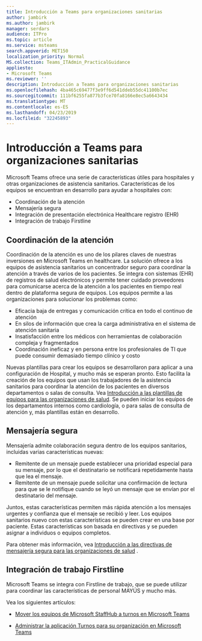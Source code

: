 ```yaml
---
title: Introducción a Teams para organizaciones sanitarias
author: jambirk
ms.author: jambirk
manager: serdars
audience: ITPro
ms.topic: article
ms.service: msteams
search.appverid: MET150
localization_priority: Normal
MS.collection: Teams_ITAdmin_PracticalGuidance
appliesto:
- Microsoft Teams
ms.reviewer: ''
description: Introducción a Teams para organizaciones sanitarias
ms.openlocfilehash: 4ba465c69477f3e9ff6d541ddeb55dc41100b7ec
ms.sourcegitcommit: 111bf6255fa877b3fce70fa8166e8ec5a6643434
ms.translationtype: MT
ms.contentlocale: es-ES
ms.lasthandoff: 04/23/2019
ms.locfileid: "32245893"
---
```

# <a name="get-started-with-teams-for-healthcare-organizations"></a>Introducción a Teams para organizaciones sanitarias

Microsoft Teams ofrece una serie de características útiles para hospitales y otras organizaciones de asistencia sanitarios. Características de los equipos se encuentran en desarrollo para ayudar a hospitales con:

- Coordinación de la atención
- Mensajería segura
- Integración de presentación electrónica Healthcare registro (EHR)
- Integración de trabajo Firstline

## <a name="care-coordination"></a>Coordinación de la atención

Coordinación de la atención es uno de los pilares claves de nuestras inversiones en Microsoft Teams en healthcare. La solución ofrece a los equipos de asistencia sanitarios un concentrador seguro para coordinar la atención a través de varios de los pacientes. Se integra con sistemas (EHR) de registros de salud electrónicos y permite tener cuidado proveedores para comunicarse acerca de la atención a los pacientes en tiempo real dentro de plataforma segura de equipos. Los equipos permite a las organizaciones para solucionar los problemas como:

- Eficacia baja de entregas y comunicación crítica en todo el continuo de atención
- En silos de información que crea la carga administrativa en el sistema de atención sanitaria
- Insatisfacción entre los médicos con herramientas de colaboración compleja y fragmentados
- Coordinación ineficaz y en persona entre los profesionales de TI que puede consumir demasiado tiempo clínico y costo

Nuevas plantillas para crear los equipos se desarrollaron para aplicar a una configuración de Hospital, y mucho más se esperan pronto. Esto facilita la creación de los equipos que usan los trabajadores de la asistencia sanitarios para coordinar la atención de los pacientes en diversos departamentos o salas de consulta. Vea [Introducción a las plantillas de equipos para las organizaciones de salud](healthcare-templates.md). Se pueden iniciar los equipos de los departamentos internos como cardiología, o para salas de consulta de atención y, más plantillas están en desarrollo.

## <a name="secure-messaging"></a>Mensajería segura

Mensajería admite colaboración segura dentro de los equipos sanitarios, incluidas varias características nuevas:

- Remitente de un mensaje puede establecer una prioridad especial para su mensaje, por lo que el destinatario se notificará repetidamente hasta que lea el mensaje.
- Remitente de un mensaje puede solicitar una confirmación de lectura para que se le notifique cuando se leyó un mensaje que se envían por el destinatario del mensaje.

Juntos, estas características permiten más rápida atención a los mensajes urgentes y confianza que el mensaje se recibió y leer. Los equipos sanitarios nuevo con estas características se pueden crear en una base por paciente. Estas características son basada en directivas y se pueden asignar a individuos o equipos completos.

Para obtener más información, vea [Introducción a las directivas de mensajería segura para las organizaciones de salud](messaging-policies-hc.md) .

## <a name="firstline-worker-integration"></a>Integración de trabajo Firstline

Microsoft Teams se integra con Firstline de trabajo, que se puede utilizar para coordinar las características de personal MAYÚS y mucho más.

 Vea los siguientes artículos:

- [Mover los equipos de Microsoft StaffHub a turnos en Microsoft Teams](../shifts/move-staffhub-teams-to-shifts-in-teams.md)

- [Administrar la aplicación Turnos para su organización en Microsoft Teams](../shifts/manage-the-shifts-app-for-your-organization-in-teams.md)
